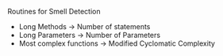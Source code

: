 Routines for Smell Detection
- Long Methods -> Number of statements
- Long Parameters -> Number of Parameters
- Most complex functions -> Modified Cyclomatic Complexity


